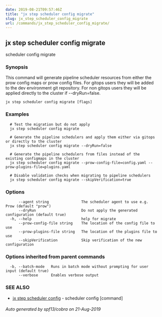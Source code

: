 ```yaml
---
date: 2019-08-21T09:57:46Z
title: "jx step scheduler config migrate"
slug: jx_step_scheduler_config_migrate
url: /commands/jx_step_scheduler_config_migrate/
---
```

## jx step scheduler config migrate

scheduler config migrate

### Synopsis

This command will generate pipeline scheduler resources from either the prow config maps or prow config files. For gitops users they will be added to the dev environment git repository. For non gitops users they will be applied directly to the cluster if --dryRun=false.

```
jx step scheduler config migrate [flags]
```

### Examples

```
  # Test the migration but do not apply
  jx step scheduler config migrate
  
  # Generate the pipeline schedulers and apply them either via gitops or directly to the cluster
  jx step scheduler config migrate --dryRun=false
  
  # Generate the pipeline schedulers from files instead of the existing configmaps in the cluster
  jx step scheduler config migrate --prow-config-file=config.yaml --prow-plugins-file=plugins.yaml
  
  # Disable validation checks when migrating to pipeline schedulers
  jx step scheduler config migrate --skipVerification=true
```

### Options

```
      --agent string               The scheduler agent to use e.g. Prow (default "prow")
      --dryRun                     Do not apply the generated configuration (default true)
  -h, --help                       help for migrate
      --prow-config-file string    The location of the config file to use
      --prow-plugins-file string   The location of the plugins file to use
      --skipVerification           Skip verification of the new configuration
```

### Options inherited from parent commands

```
  -b, --batch-mode   Runs in batch mode without prompting for user input (default true)
      --verbose      Enables verbose output
```

### SEE ALSO

* [jx step scheduler config](/commands/jx_step_scheduler_config/)	 - scheduler config [command]

###### Auto generated by spf13/cobra on 21-Aug-2019
